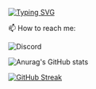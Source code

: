 [![Typing SVG](https://readme-typing-svg.herokuapp.com?color=F7F7F7&lines=Hi+there+%F0%9F%91%8B;Hola+%F0%9F%91%8B;Cze%C5%9B%C4%87+%F0%9F%91%8B;Salut+%F0%9F%91%8B;Hallo+daar+%F0%9F%91%8B)](https://git.io/typing-svg)

📫 How to reach me: 

![Discord](https://img.shields.io/badge/Beventar2194-%237289DA.svg?style=for-the-badge&logo=discord&logoColor=white)

![Anurag's GitHub stats](https://github-readme-stats.vercel.app/api?username=Beventar&show_icons=true&theme=radical)

[![GitHub Streak](https://github-readme-streak-stats.herokuapp.com?user=Beventar&theme=radical&date_format=j%20M%5B%20Y%5D)](https://git.io/streak-stats)
